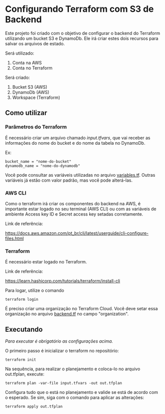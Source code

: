 # Configurando Terraform com S3 de Backend

Este projeto foi criado com o objetivo de configurar o backend do Terraform utilizando um bucket S3 e DynamoDb. Ele irá criar estes dois recursos para salvar os arquivos de estado.

Será utilizado:

1. Conta na AWS
2. Conta no Terraform

Será criado:

1. Bucket S3 (AWS)
2. DynamoDb (AWS)
3. Workspace (Terraform)

## Como utilizar
### Parâmetros do Terraform
É necessário criar um arquivo chamado *input.tfvars*, que vai receber as informações do nome do bucket e do nome da tabela no DynamoDb.

Ex:
```
bucket_name = "nome-do-bucket"
dynamodb_name = "nome-do-dynamodb"
```

Você pode consultar as variáveis utilizadas no arquivo [variables.tf](backend/s3/variables.tf). Outras variáveis já estão com valor padrão, mas você pode alterá-las.

### AWS CLI
Como o terraform irá criar os componentes do backend na AWS, é importante estar logado no seu terminal (AWS CLI) ou com as variáveis de ambiente Access key ID e Secret access key setadas corretamente.

Link de referência:

https://docs.aws.amazon.com/pt_br/cli/latest/userguide/cli-configure-files.html

### Terraform
É necessário estar logado no Terraform. 

Link de referência:

https://learn.hashicorp.com/tutorials/terraform/install-cli

Para logar, utilize o comando
```
terraform login
```

É preciso criar uma organização no Terraform Cloud.  Você deve setar essa organização no arquivo [backend.tf](backend/s3/backend.tf) no campo "organization".


## Executando
*Para executar é obrigatório as configurações acima.*

O primeiro passo é inicializar o terraform no repositório:
```
terraform init
```

Na sequência, para realizar o planejamento e coloca-lo no arquivo out.tfplan, execute:
```
terraform plan -var-file input.tfvars -out out.tfplan
```

Configura tudo que o está no planejamento e valide se está de acordo com o esperado. Se sim, siga com o comando para aplicar as alterações:
```
terraform apply out.tfplan
```

